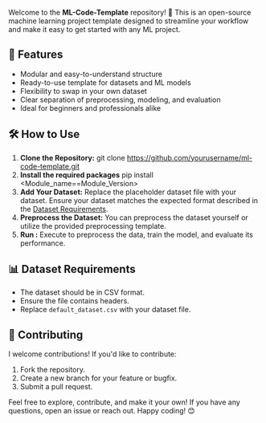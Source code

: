 Welcome to the **ML-Code-Template** repository! 
🎉 This is an open-source machine learning project template designed to streamline your workflow and make it easy to get started with any ML project.

## 🚀 Features
- Modular and easy-to-understand structure
- Ready-to-use template for datasets and ML models
- Flexibility to swap in your own dataset
- Clear separation of preprocessing, modeling, and evaluation
- Ideal for beginners and professionals alike

## 🛠 How to Use
1. **Clone the Repository:**
   git clone https://github.com/yourusername/ml-code-template.git
2. **Install the required packages**
   pip install <Module_name==Module_Version>
3. **Add Your Dataset:**
   Replace the placeholder dataset file with your dataset. Ensure your dataset matches the expected format described in the [Dataset Requirements](#dataset-requirements).
4. **Preprocess the Dataset:**
   You can preprocess the dataset yourself or utilize the provided preprocessing template.
5. **Run :**
   Execute to preprocess the data, train the model, and evaluate its performance.

## 📊 Dataset Requirements
- The dataset should be in CSV format.
- Ensure the file contains headers.
- Replace `default_dataset.csv` with your dataset file.

## 🤝 Contributing
I welcome contributions! If you'd like to contribute:
1. Fork the repository.
2. Create a new branch for your feature or bugfix.
3. Submit a pull request.

Feel free to explore, contribute, and make it your own! If you have any questions, open an issue or reach out. Happy coding! 😊


